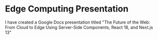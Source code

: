 # Edge Computing Presentation
 I have created a Google Docs presentation titled "The Future of the Web: From Cloud to Edge Using Server-Side Components, React 18, and Next.js 13"
